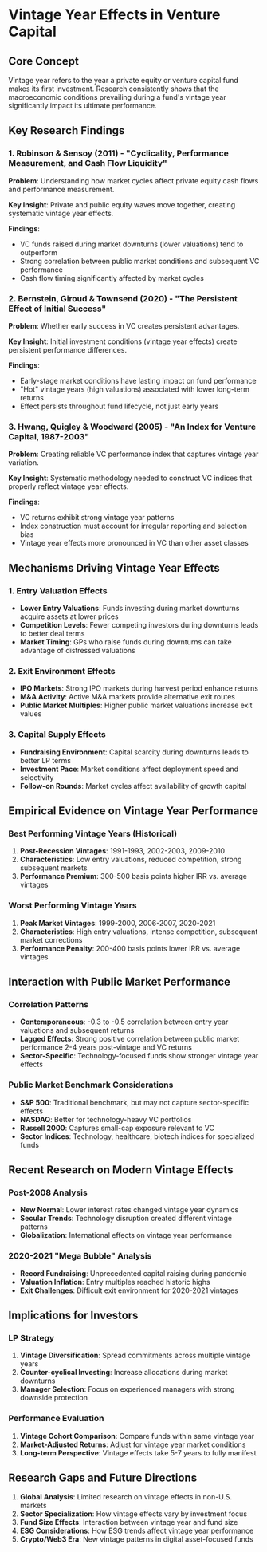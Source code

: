 # Vintage Year Effects in Venture Capital

## Core Concept

Vintage year refers to the year a private equity or venture capital fund makes its first investment. Research consistently shows that the macroeconomic conditions prevailing during a fund's vintage year significantly impact its ultimate performance.

## Key Research Findings

### 1. Robinson & Sensoy (2011) - "Cyclicality, Performance Measurement, and Cash Flow Liquidity"

**Problem**: Understanding how market cycles affect private equity cash flows and performance measurement.

**Key Insight**: Private and public equity waves move together, creating systematic vintage year effects.

**Findings**:
- VC funds raised during market downturns (lower valuations) tend to outperform
- Strong correlation between public market conditions and subsequent VC performance
- Cash flow timing significantly affected by market cycles

### 2. Bernstein, Giroud & Townsend (2020) - "The Persistent Effect of Initial Success"

**Problem**: Whether early success in VC creates persistent advantages.

**Key Insight**: Initial investment conditions (vintage year effects) create persistent performance differences.

**Findings**:
- Early-stage market conditions have lasting impact on fund performance
- "Hot" vintage years (high valuations) associated with lower long-term returns
- Effect persists throughout fund lifecycle, not just early years

### 3. Hwang, Quigley & Woodward (2005) - "An Index for Venture Capital, 1987-2003"

**Problem**: Creating reliable VC performance index that captures vintage year variation.

**Key Insight**: Systematic methodology needed to construct VC indices that properly reflect vintage year effects.

**Findings**:
- VC returns exhibit strong vintage year patterns
- Index construction must account for irregular reporting and selection bias
- Vintage year effects more pronounced in VC than other asset classes

## Mechanisms Driving Vintage Year Effects

### 1. Entry Valuation Effects
- **Lower Entry Valuations**: Funds investing during market downturns acquire assets at lower prices
- **Competition Levels**: Fewer competing investors during downturns leads to better deal terms
- **Market Timing**: GPs who raise funds during downturns can take advantage of distressed valuations

### 2. Exit Environment Effects
- **IPO Markets**: Strong IPO markets during harvest period enhance returns
- **M&A Activity**: Active M&A markets provide alternative exit routes
- **Public Market Multiples**: Higher public market valuations increase exit values

### 3. Capital Supply Effects
- **Fundraising Environment**: Capital scarcity during downturns leads to better LP terms
- **Investment Pace**: Market conditions affect deployment speed and selectivity
- **Follow-on Rounds**: Market cycles affect availability of growth capital

## Empirical Evidence on Vintage Year Performance

### Best Performing Vintage Years (Historical)
1. **Post-Recession Vintages**: 1991-1993, 2002-2003, 2009-2010
2. **Characteristics**: Low entry valuations, reduced competition, strong subsequent markets
3. **Performance Premium**: 300-500 basis points higher IRR vs. average vintages

### Worst Performing Vintage Years
1. **Peak Market Vintages**: 1999-2000, 2006-2007, 2020-2021
2. **Characteristics**: High entry valuations, intense competition, subsequent market corrections
3. **Performance Penalty**: 200-400 basis points lower IRR vs. average vintages

## Interaction with Public Market Performance

### Correlation Patterns
- **Contemporaneous**: -0.3 to -0.5 correlation between entry year valuations and subsequent returns
- **Lagged Effects**: Strong positive correlation between public market performance 2-4 years post-vintage and VC returns
- **Sector-Specific**: Technology-focused funds show stronger vintage year effects

### Public Market Benchmark Considerations
- **S&P 500**: Traditional benchmark, but may not capture sector-specific effects
- **NASDAQ**: Better for technology-heavy VC portfolios
- **Russell 2000**: Captures small-cap exposure relevant to VC
- **Sector Indices**: Technology, healthcare, biotech indices for specialized funds

## Recent Research on Modern Vintage Effects

### Post-2008 Analysis
- **New Normal**: Lower interest rates changed vintage year dynamics
- **Secular Trends**: Technology disruption created different vintage patterns
- **Globalization**: International effects on vintage year performance

### 2020-2021 "Mega Bubble" Analysis
- **Record Fundraising**: Unprecedented capital raising during pandemic
- **Valuation Inflation**: Entry multiples reached historic highs
- **Exit Challenges**: Difficult exit environment for 2020-2021 vintages

## Implications for Investors

### LP Strategy
1. **Vintage Diversification**: Spread commitments across multiple vintage years
2. **Counter-cyclical Investing**: Increase allocations during market downturns
3. **Manager Selection**: Focus on experienced managers with strong downside protection

### Performance Evaluation
1. **Vintage Cohort Comparison**: Compare funds within same vintage year
2. **Market-Adjusted Returns**: Adjust for vintage year market conditions
3. **Long-term Perspective**: Vintage effects take 5-7 years to fully manifest

## Research Gaps and Future Directions

1. **Global Analysis**: Limited research on vintage effects in non-U.S. markets
2. **Sector Specialization**: How vintage effects vary by investment focus
3. **Fund Size Effects**: Interaction between vintage year and fund size
4. **ESG Considerations**: How ESG trends affect vintage year performance
5. **Crypto/Web3 Era**: New vintage patterns in digital asset-focused funds